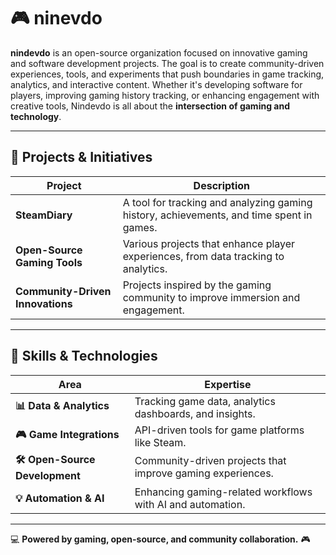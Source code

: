 # 🎮 ninevdo

**nindevdo** is an open-source organization focused on innovative gaming and software development projects. The goal is to create community-driven experiences, tools, and experiments that push boundaries in game tracking, analytics, and interactive content. Whether it's developing software for players, improving gaming history tracking, or enhancing engagement with creative tools, Nindevdo is all about the **intersection of gaming and technology**.

---

## 🚀 Projects & Initiatives

| Project | Description |
|---------|------------|
| **SteamDiary** | A tool for tracking and analyzing gaming history, achievements, and time spent in games. |
| **Open-Source Gaming Tools** | Various projects that enhance player experiences, from data tracking to analytics. |
| **Community-Driven Innovations** | Projects inspired by the gaming community to improve immersion and engagement. |

---

## 🔧 Skills & Technologies

| Area | Expertise |
|------|-----------|
| **📊 Data & Analytics** | Tracking game data, analytics dashboards, and insights. |
| **🎮 Game Integrations** | API-driven tools for game platforms like Steam. |
| **🛠 Open-Source Development** | Community-driven projects that improve gaming experiences. |
| **💡 Automation & AI** | Enhancing gaming-related workflows with AI and automation. |

---

💻 **Powered by gaming, open-source, and community collaboration.** 🎮
